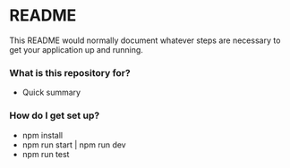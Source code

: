 # README #

This README would normally document whatever steps are necessary to get your application up and running.

### What is this repository for? ###

* Quick summary

### How do I get set up? ###

* npm install
* npm run start | npm run dev
* npm run test
